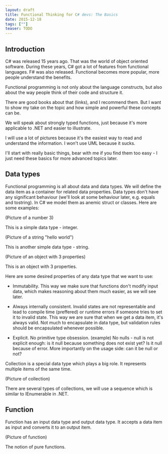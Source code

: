 ```yaml
---
layout: draft
title: Functional Thinking for C# devs: The Basics
date: 2015-12-18
tags: [""]
teaser: TODO
---
```


Introduction
------------

C# was released 15 years ago. That was the world of object oriented software.
During these years, C# got a lot of features from functional languages. 
F# was also released.
Functional becomes more popular, more people understand the benefits.

Functional programming is not only about the language constructs, but also
about the way people think of their code and structure it.

There are good books about that (links), and I recommend them. But I want
to show my take on the topic and how simple and powerful these concepts
can be.

We will speak about strongly typed functions, just because it's more 
applicable to .NET and easier to illustrate.

I will use a lot of pictures because it's the easiest way to read and understand
the information. I won't use UML because it sucks.

I'll start with really basic things, bear with me if you find them too
easy - I just need these basics for more advanced topics later.

Data types
----------

Functional programming is all about data and data types. We will define the
data item as a container for related data properties. Data types don't have
any significant behaviour (we'll look at some behaviour later, e.g. equals and
tostring). In C# we model them as anemic struct or classes. Here are some
examples:

(Picture of a number 3)

This is a simple data type - integer.

(Picture of a string "hello world")

This is another simple data type - string.

(Picture of an object with 3 properties)

This is an object with 3 properties.

Here are some desired properties of any data type that we want to use:

- Immutability. This way we make sure that functions don't modify input data,
which makes reasoning about them much easier, as we will see later.

- Always internally consistent. Invalid states are not representable and 
lead to compile time (preffered) or runtime errors if someone tries to set
it to invalid state. This way we are sure that when we get a data item, it's
always valid. Not much to encapsulate in data type, but validation rules should
be encapsulated whenever possible.

- Explicit. No primitive type obsession. (example) No nulls - null is not explicit enough:
is it null because something does not exist yet? Is it null because of error.
More importantly on the usage side: can it be null or not?

Collection is a special data type which plays a big role. It represents
multiple items of the same time. 

(Picture of collection)

There are several types of collections, we will use a sequence which is similar 
to IEnumerable in .NET.

Function
--------

Function has an input data type and output data type. It accepts a data item
as input and converts it to an output item.

(Picture of function)

The notion of pure functions.